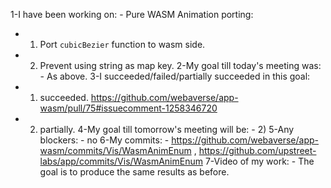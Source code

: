1-I have been working on: - Pure WASM Animation porting:
  - 1) Port `cubicBezier` function to wasm side.
  - 2) Prevent using string as map key.
2-My goal till today's meeting was: - As above.
3-I succeeded/failed/partially succeeded in this goal:
  - 1) succeeded. https://github.com/webaverse/app-wasm/pull/75#issuecomment-1258346720
  - 2) partially.
4-My goal till tomorrow's meeting will be: - 2)
5-Any blockers: - no
6-My commits: - https://github.com/webaverse/app-wasm/commits/Vis/WasmAnimEnum , https://github.com/upstreet-labs/app/commits/Vis/WasmAnimEnum
7-Video of my work: - The goal is to produce the same results as before.